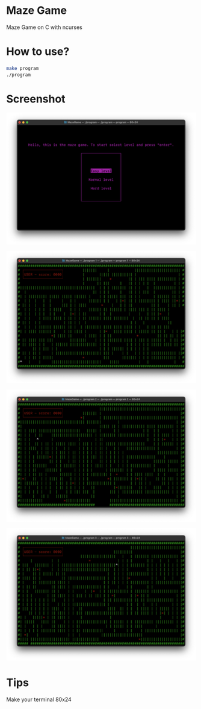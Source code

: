 # Maze Game
Maze Game on C with ncurses

# How to use?
```bash
make program
./program
```
# Screenshot
![menu](./screenshots/menu.png)


![level_1](./screenshots/level_1.png)

![level_2](./screenshots/level_2.png)

![level_3](./screenshots/level_3.png)

# Tips
Make your terminal 80x24
